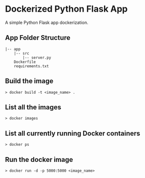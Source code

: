 # Dockerized Python Flask App 

A simple Python Flask app dockerization.

## App Folder Structure

    |-- app
        |-- src
            |-- server.py
        Dockerfile
        requirements.txt

## Build the image

    > docker build -t <image_name> .

## List all the images

    > docker images

## List all currently running Docker containers

    > docker ps

## Run the docker image

    > docker run -d -p 5000:5000 <image_name>